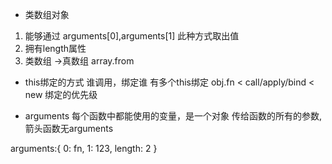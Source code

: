 - 类数组对象
1. 能够通过 arguments[0],arguments[1] 此种方式取出值
2. 拥有length属性
3. 类数组 ->真数组 array.from 

- this绑定的方式
谁调用，绑定谁
有多个this绑定
obj.fn < call/apply/bind < new 绑定的优先级

- arguments
每个函数中都能使用的变量，是一个对象 
 传给函数的所有的参数,箭头函数无arguments

arguments:{
        0: fn,
        1: 123,
        length: 2
    }                
